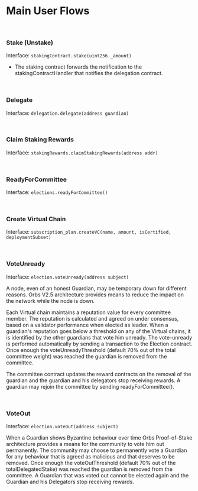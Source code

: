 # Main User Flows

&nbsp;
### Stake (Unstake)

Interface: `stakingContract.stake(uint256 _amount)`

[stake_flow]: ./_img/stake.png "Stake Flow"

* The staking contract forwards the notification to the stakingContractHandler that notifies the delegation contract.

&nbsp;
### Delegate

Interface: `delegation.delegate(address guardian)`

[delegate_flow]: ./_img/delegate.png "Delegation Flow"

&nbsp;
### Claim Staking Rewards

Interface: `stakingRewards.claimStakingRewards(address addr)`

[claim_flow]: ./_img/claimStakingRewards.png "Claim Staking Rewards Flow"

&nbsp;
### ReadyForCommittee

Interface: `elections.readyForCommittee()`

[readyForCommittee_flow]: ./_img/claimStakingRewards.png "ReadyForCommittee Flow"

&nbsp;
### Create Virtual Chain

Interface: `subscription_plan.createVC(name, amount, isCertified, deploymentSubset)`

[create_vc_flow]: ./_img/createVC.png "Create Virtual Chain Flow"

&nbsp;
### VoteUnready

Interface: `election.voteUnready(address subject)`

A node, even of an honest Guardian, may be temporary down for different reasons. Orbs V2.5 architecture provides means to reduce the impact on the network while the node is down.

Each Virtual chain maintains a reputation value for every committee member. The reputation is calculated and agreed on under consensus, based on a validator performance when elected as leader. When a guardian's reputation goes below a threshold on any of the Virtual chains, it is identified by the other guardians that vote him unready. The vote-unready is performed automatically by sending a transaction to the Election contract. Once enough the voteUnreadyThreshold (default 70% out of the total committee weight) was reached the guardian is removed from the committee.

The committee contract updates the reward contracts on the removal of the guardian and the guardian and his delegators stop receiving rewards. A guardian may rejoin the committee by sending readyForCommittee().

&nbsp;
### VoteOut

Interface: `election.voteOut(address subject)`

When a Guardian shows Byzantine behaviour over time Orbs Proof-of-Stake architecture provides a means for the community to vote him out permanently. The community may choose to permanently vote a Guardian for any behaviour that is agreed as malicious and that deserves to be removed. Once enough the voteOutThreshold (default 70% out of the totalDelegatedStake) was reached the guardian is removed from the committee. A Guardian that was voted out cannot be elected again and the Guardian and his Delegators stop receiving rewards. 
